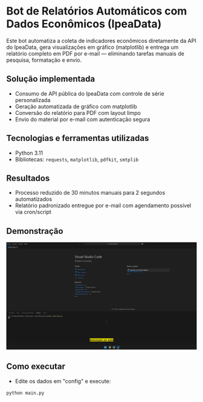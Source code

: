 # Bot de Relatórios Automáticos com Dados Econômicos (IpeaData)

Este bot automatiza a coleta de indicadores econômicos diretamente da API do IpeaData, gera visualizações em gráfico (matplotlib) e entrega um relatório completo em PDF por e-mail — eliminando tarefas manuais de pesquisa, formatação e envio.

## Solução implementada
- Consumo de API pública do IpeaData com controle de série personalizada
- Geração automatizada de gráfico com matplotlib
- Conversão do relatório para PDF com layout limpo
- Envio do material por e-mail com autenticação segura

## Tecnologias e ferramentas utilizadas
- Python 3.11
- Bibliotecas: `requests`, `matplotlib`, `pdfkit`, `smtplib`

## Resultados
- Processo reduzido de 30 minutos manuais para 2 segundos automatizados
- Relatório padronizado entregue por e-mail com agendamento possível via cron/script

## Demonstração
![Bot IpeaData](./img/ipeadata_demo.gif)

## Como executar
- Edite os dados em "config" e execute:
```bash
python main.py
